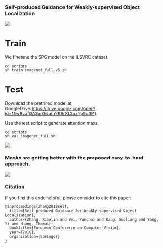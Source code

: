 ### Self-produced Guidance for Weakly-supervised Object Localization


![](figs/fig1-1.png)

# Train
We finetune the SPG model on the ILSVRC dataset.  
```
cd scripts
sh train_imagenet_full_v5.sh
```


# Test
 Download the pretrined model at GoogleDrive(https://drive.google.com/open?id=1EwRuqfGASarGidutnYB8rXLSuzYpEoSM).

 Use the test script to generate attention maps.
```
cd scripts
sh val_imagenet_full.sh
```

![](figs/imagenet-box-1.png)

### Masks are getting better with the proposed easy-to-hard approach.
![](figs/show1-1.png)

### Citation
If you find this code helpful, please consider to cite this paper:
```
@inproceedings{zhang2018self,
  title={Self-produced Guidance for Weakly-supervised Object Localization},
  author={Zhang, Xiaolin and Wei, Yunchao and Kang, Guoliang and Yang, Yi and Huang, Thomas},
  booktitle={European Conference on Computer Vision},
  year={2018},
  organization={Springer}
}
```
